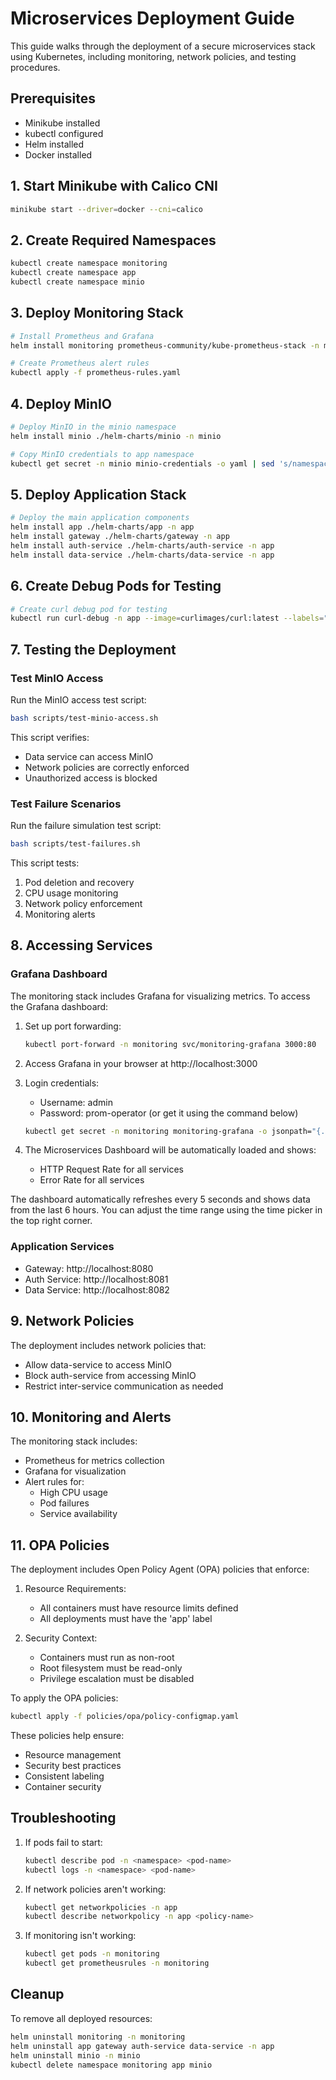 # Microservices Deployment Guide

This guide walks through the deployment of a secure microservices stack using Kubernetes, including monitoring, network policies, and testing procedures.

## Prerequisites

- Minikube installed
- kubectl configured
- Helm installed
- Docker installed

## 1. Start Minikube with Calico CNI

```bash
minikube start --driver=docker --cni=calico
```

## 2. Create Required Namespaces

```bash
kubectl create namespace monitoring
kubectl create namespace app
kubectl create namespace minio
```

## 3. Deploy Monitoring Stack

```bash
# Install Prometheus and Grafana
helm install monitoring prometheus-community/kube-prometheus-stack -n monitoring --create-namespace

# Create Prometheus alert rules
kubectl apply -f prometheus-rules.yaml
```

## 4. Deploy MinIO

```bash
# Deploy MinIO in the minio namespace
helm install minio ./helm-charts/minio -n minio

# Copy MinIO credentials to app namespace
kubectl get secret -n minio minio-credentials -o yaml | sed 's/namespace: minio/namespace: app/' | kubectl apply -f -
```

## 5. Deploy Application Stack

```bash
# Deploy the main application components
helm install app ./helm-charts/app -n app
helm install gateway ./helm-charts/gateway -n app
helm install auth-service ./helm-charts/auth-service -n app
helm install data-service ./helm-charts/data-service -n app
```

## 6. Create Debug Pods for Testing

```bash
# Create curl debug pod for testing
kubectl run curl-debug -n app --image=curlimages/curl:latest --labels="app=data-service" --restart=Never -- sleep infinity
```

## 7. Testing the Deployment

### Test MinIO Access

Run the MinIO access test script:
```bash
bash scripts/test-minio-access.sh
```

This script verifies:
- Data service can access MinIO
- Network policies are correctly enforced
- Unauthorized access is blocked

### Test Failure Scenarios

Run the failure simulation test script:
```bash
bash scripts/test-failures.sh
```

This script tests:
1. Pod deletion and recovery
2. CPU usage monitoring
3. Network policy enforcement
4. Monitoring alerts

## 8. Accessing Services

### Grafana Dashboard

The monitoring stack includes Grafana for visualizing metrics. To access the Grafana dashboard:

1. Set up port forwarding:
   ```bash
   kubectl port-forward -n monitoring svc/monitoring-grafana 3000:80
   ```

2. Access Grafana in your browser at http://localhost:3000

3. Login credentials:
   - Username: admin
   - Password: prom-operator (or get it using the command below)
   ```bash
   kubectl get secret -n monitoring monitoring-grafana -o jsonpath="{.data.admin-password}" | base64 -d
   ```

4. The Microservices Dashboard will be automatically loaded and shows:
   - HTTP Request Rate for all services
   - Error Rate for all services

The dashboard automatically refreshes every 5 seconds and shows data from the last 6 hours. You can adjust the time range using the time picker in the top right corner.

### Application Services
- Gateway: http://localhost:8080
- Auth Service: http://localhost:8081
- Data Service: http://localhost:8082

## 9. Network Policies

The deployment includes network policies that:
- Allow data-service to access MinIO
- Block auth-service from accessing MinIO
- Restrict inter-service communication as needed

## 10. Monitoring and Alerts

The monitoring stack includes:
- Prometheus for metrics collection
- Grafana for visualization
- Alert rules for:
  - High CPU usage
  - Pod failures
  - Service availability

## 11. OPA Policies

The deployment includes Open Policy Agent (OPA) policies that enforce:

1. Resource Requirements:
   - All containers must have resource limits defined
   - All deployments must have the 'app' label

2. Security Context:
   - Containers must run as non-root
   - Root filesystem must be read-only
   - Privilege escalation must be disabled

To apply the OPA policies:
```bash
kubectl apply -f policies/opa/policy-configmap.yaml
```

These policies help ensure:
- Resource management
- Security best practices
- Consistent labeling
- Container security

## Troubleshooting

1. If pods fail to start:
   ```bash
   kubectl describe pod -n <namespace> <pod-name>
   kubectl logs -n <namespace> <pod-name>
   ```

2. If network policies aren't working:
   ```bash
   kubectl get networkpolicies -n app
   kubectl describe networkpolicy -n app <policy-name>
   ```

3. If monitoring isn't working:
   ```bash
   kubectl get pods -n monitoring
   kubectl get prometheusrules -n monitoring
   ```

## Cleanup

To remove all deployed resources:
```bash
helm uninstall monitoring -n monitoring
helm uninstall app gateway auth-service data-service -n app
helm uninstall minio -n minio
kubectl delete namespace monitoring app minio
``` 